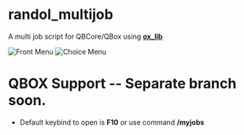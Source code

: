 # randol_multijob

A multi job script for QBCore/QBox using [**ox_lib**](https://github.com/overextended/ox_lib/releases/tag/v3.1.4)

![Front Menu](https://i.imgur.com/GuCXPhK.png)
![Choice Menu](https://i.imgur.com/bcIgTp3.png)

# QBOX Support -- Separate branch soon.

- Default keybind to open is **F10** or use command **/myjobs**
